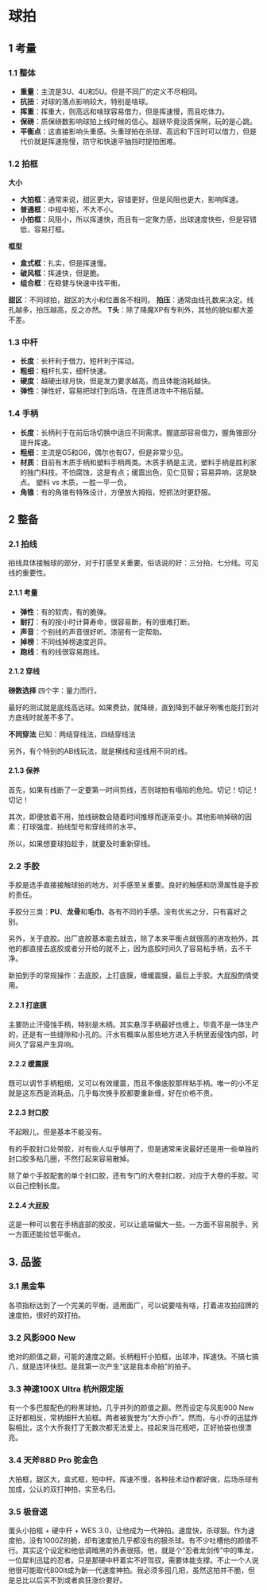 # 球拍
## 1 考量
### 1.1 整体
- **重量**：主流是3U、4U和5U。但是不同厂的定义不尽相同。
- **抗扭**：对球的落点影响较大，特别是啥球。
- **挥重**：挥重大，则高远和啥球容易借力，但是挥速慢，而且吃体力。
- **保磅**：质保磅数影响球拍上线时候的信心。超磅毕竟没质保啊，玩的是心跳。
- **平衡点**：这直接影响头重感。头重球拍在杀球、高远和下压时可以借力，但是代价就是挥速拖慢，防守和快速平抽挡时提拍困难。
### 1.2 拍框
 **大小**
- **大拍框**：通常来说，甜区更大，容错更好，但是风阻也更大，影响挥速。
- **普通框**：中规中矩，不大不小。
- **小拍框**：风阻小，所以挥速快，而且有一定聚力感，出球速度快些，但是容错低，容易打框。

**框型**
- **盒式框**：扎实，但是挥速慢。
- **破风框**：挥速快，但是脆。
- **组合框**：在稳健与快速中找平衡。

**甜区**：不同球拍，甜区的大小和位置各不相同。
**拍压**：通常由线孔数来决定。线孔越多，拍压越高，反之亦然。
**T头**：除了降魔XP有专利外，其他的貌似都大差不差。

### 1.3 中杆
- **长度**：长杆利于借力，短杆利于挥动。
- **粗细**：粗杆扎实，细杆快速。
- **硬度**：越硬出球月快，但是发力要求越高，而且体能消耗越快。
- **弹性**：弹性好，容易把球打到后场，在连贯进攻中不拖后腿。
### 1.4 手柄
- **长度**：长柄利于在前后场切换中适应不同需求。握底部容易借力，握角锥部分提升挥速。
- **粗细**：主流是G5和G6，偶尔也有G7，但是非常少见。
- **材质**：目前有木质手柄和塑料手柄两类。木质手柄是主流，塑料手柄是胜利家的独门科技。不怕腐蚀，这是有点；缓震出色，见仁见智；容易异响，这是缺点。 塑料 vs 木质，一胜一平一负。
- **角锥**：有的角锥有特殊设计，方便放大拇指，短抓法时更舒服。

## 2 整备
### 2.1 拍线
拍线具体接触球的部分，对于打感至关重要。俗话说的好：三分拍，七分线。可见线的重要性。

#### 2.1.1 考量
- **弹性**：有的软肉，有的脆弹。
- **耐打**：有的按小时计算寿命，很容易断，有的很难打断。
- **声音**：个别线的声音很好听。漆层有一定帮助。
- **掉榜**：不同线掉榜速度迥异。
- **跑线**：有的线很容易跑线。
#### 2.1.2 穿线
**磅数选择**
四个字：量力而行。

最好的测试就是底线高远球。如果费劲，就降磅，直到降到不龇牙咧嘴也能打到对方底线时就差不多了。

**不同穿法**
已知：两结穿线法，四结穿线法

另外，有个特别的AB线玩法，就是横线和竖线用不同的线。

#### 2.1.3 保养
首先，如果有线断了一定要第一时间剪线，否则球拍有塌陷的危险。切记！切记！切记！

其次，即便放着不用，拍线磅数会随着时间推移而逐渐变小。其他影响掉磅的因素：打球强度、拍线型号和穿线师的水平。

所以，如果想要球拍趁手，就要及时重新穿线。

### 2.2 手胶
手胶是选手直接接触球拍的地方。对手感至关重要。良好的触感和防滑属性是手胶的责任。

手胶分三类：**PU**、**龙骨**和**毛巾**。各有不同的手感。没有优劣之分，只有喜好之别。

另外，关于底胶。出厂底胶基本能去就去，除了本来平衡点就很高的进攻拍外，其他的都直接去底胶或者分开给的就不上，因为底胶时间久了容易粘手柄，去不干净。

新拍到手的常规操作：去底胶，上打底膜，缠缓震膜，最后上手胶。大屁股酌情使用。

#### 2.2.1 打底膜
主要防止汗侵蚀手柄，特别是木柄。其实悬浮手柄最好也缠上，毕竟不是一体生产的，还是有一些缝隙和小孔的。汗水有概率从那些地方进入手柄里面侵蚀内部，时间久了容易产生异响。

#### 2.2.2 缓震膜
既可以调节手柄粗细，又可以有效缓震，而且不像底胶那样粘手柄。唯一的小不足就是这东西是消耗品，几乎每次换手胶都要重新缠，好在价格不贵。

#### 2.2.3 封口胶
不起眼儿，但是基本不能没有。

有的手胶封口处带胶，对有些人似乎够用了，但是通常来说最好还是用一些单独的封口胶多粘几圈，不然打起来容易散掉。

除了单个手胶配套的单个封口胶，还有专门的大卷封口胶，对应于大卷的手胶。可以自己控制长度。

#### 2.2.4 大屁股
这是一种可以套在手柄底部的胶皮，可以让底端偏大一些。一方面不容易脱手，另一方面还能拉低平衡点。

## 3. 品鉴
### 3.1 黑金隼
各项指标达到了一个完美的平衡，适用面广，可以说要啥有啥，打着进攻拍招牌的速度拍，很好的双打拍。

### 3.2 风影900 New
绝对的颜值之巅，可能的速度之巅。长柄粗杆小拍框，出球冲，挥速快。不搞七搞八，就是连环快怼。是我第一次产生“这是我本命拍”的拍子。

### 3.3 神速100X Ultra 杭州限定版
有一个多巴胺配色的粉黑球拍，几乎并列的颜值之巅。然而设定与风影900 New正好都相反，常柄细杆大拍框。两者被我誉为“大乔小乔”。然而，与小乔的迅猛炸裂相比，这个大乔我打了无数次都无法爱上。挂起来当花瓶吧，正好拍袋也很漂亮。

### 3.4 天斧88D Pro 驼金色
大拍框，甜区大，盒式框，短中杆。挥速不慢，各种技术动作都好做，后场杀球有加成，公认的双打神拍，实至名归。

### 3.5 极音速
蛋头小拍框 + 硬中杆 + WES 3.0，让他成为一代神拍。速度快，杀球狠。作为速度拍，没有1000Z的脆，却有速度拍几乎都没有的狠杀球。有不少吐槽他的颜值不行。其实这个设定和他低调暗黑的外表很搭。他，就是个“忍者龙剑传”中的隼龙，一位犀利迅猛的忍者。只是那硬中杆着实不好驾驭，需要体能支撑。不止一个人说他很可能取代800lt成为新一代速度神拍。我必须多囤几把，虽然这拍并不脆，但是总比以后买不到或者疯狂涨价要好。
